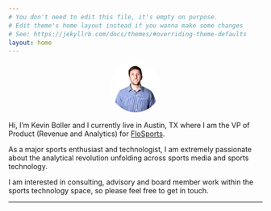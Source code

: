 ```yaml
---
# You don't need to edit this file, it's empty on purpose.
# Edit theme's home layout instead if you wanna make some changes
# See: https://jekyllrb.com/docs/themes/#overriding-theme-defaults
layout: home
---
```

<center>
<img src="/assets/Flo_headshot.png" alt="Kevin Boller" height="100" width="100" style="border-radius: 50%"> 
</center>
<p>Hi, I’m Kevin Boller and I currently live in Austin, TX where I am the VP of Product (Revenue and Analytics) for <a href="http://www.flosports.tv/" target="_blank">FloSports</a>. </p>

<p>As a major sports enthusiast and technologist, I am extremely passionate about the analytical revolution unfolding across sports media and sports technology.</p>

<p>I am interested in consulting, advisory and board member work within the sports technology space, so please feel free to get in touch.</p>

<hr>
